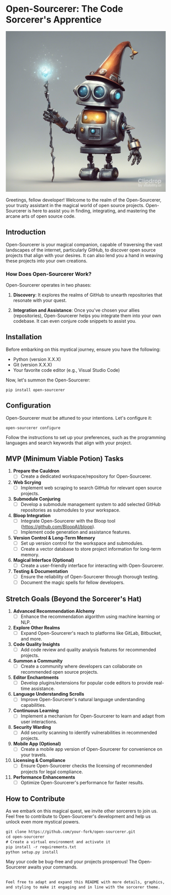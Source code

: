 # Open-Sourcerer: The Code Sorcerer's Apprentice
![Sourcerer](Open-Sourcerer.jpg)

Greetings, fellow developer! Welcome to the realm of the Open-Sourcerer, your trusty assistant in the magical world of open source projects. Open-Sourcerer is here to assist you in finding, integrating, and mastering the arcane arts of open source code.

## Introduction

Open-Sourcerer is your magical companion, capable of traversing the vast landscapes of the internet, particularly GitHub, to discover open source projects that align with your desires. It can also lend you a hand in weaving these projects into your own creations.

### How Does Open-Sourcerer Work?

Open-Sourcerer operates in two phases: 

1. **Discovery**: It explores the realms of GitHub to unearth repositories that resonate with your quest. 

2. **Integration and Assistance**: Once you've chosen your allies (repositories), Open-Sourcerer helps you integrate them into your own codebase. It can even conjure code snippets to assist you.

## Installation

Before embarking on this mystical journey, ensure you have the following:

- Python (version X.X.X)
- Git (version X.X.X)
- Your favorite code editor (e.g., Visual Studio Code)

Now, let's summon the Open-Sourcerer:

```shell
pip install open-sourcerer
```

## Configuration

Open-Sourcerer must be attuned to your intentions. Let's configure it:

```shell
open-sourcerer configure
```

Follow the instructions to set up your preferences, such as the programming languages and search keywords that align with your project.

## MVP (Minimum Viable Potion) Tasks

1. **Prepare the Cauldron**
   - [ ] Create a dedicated workspace/repository for Open-Sourcerer.

2. **Web Scrying**
   - [ ] Implement web scraping to search GitHub for relevant open source projects.

3. **Submodule Conjuring**
   - [ ] Develop a submodule management system to add selected GitHub repositories as submodules to your workspace.

4. **Bloop Integration**
   - [ ] Integrate Open-Sourcerer with the Bloop tool (https://github.com/BloopAI/bloop).
   - [ ] Implement code generation and assistance features.

5. **Version Control & Long-Term Memory**
   - [ ] Set up version control for the workspace and submodules.
   - [ ] Create a vector database to store project information for long-term memory.

6. **Magical Interface (Optional)**
   - [ ] Create a user-friendly interface for interacting with Open-Sourcerer.

7. **Testing & Documentation**
   - [ ] Ensure the reliability of Open-Sourcerer through thorough testing.
   - [ ] Document the magic spells for fellow developers.

## Stretch Goals (Beyond the Sorcerer's Hat)

1. **Advanced Recommendation Alchemy**
   - [ ] Enhance the recommendation algorithm using machine learning or NLP.

2. **Explore Other Realms**
   - [ ] Expand Open-Sourcerer's reach to platforms like GitLab, Bitbucket, and more.

3. **Code Quality Insights**
   - [ ] Add code review and quality analysis features for recommended projects.

4. **Summon a Community**
   - [ ] Create a community where developers can collaborate on recommended open source projects.

5. **Editor Enchantments**
   - [ ] Develop plugins/extensions for popular code editors to provide real-time assistance.

6. **Language Understanding Scrolls**
   - [ ] Improve Open-Sourcerer's natural language understanding capabilities.

7. **Continuous Learning**
   - [ ] Implement a mechanism for Open-Sourcerer to learn and adapt from user interactions.

8. **Security Warding**
   - [ ] Add security scanning to identify vulnerabilities in recommended projects.

9. **Mobile App (Optional)**
   - [ ] Create a mobile app version of Open-Sourcerer for convenience on your travels.

10. **Licensing & Compliance**
    - [ ] Ensure Open-Sourcerer checks the licensing of recommended projects for legal compliance.

11. **Performance Enhancements**
    - [ ] Optimize Open-Sourcerer's performance for faster results.

## How to Contribute

As we embark on this magical quest, we invite other sorcerers to join us. Feel free to contribute to Open-Sourcerer's development and help us unlock even more mystical powers.

```shell
git clone https://github.com/your-fork/open-sourcerer.git
cd open-sourcerer
# Create a virtual environment and activate it
pip install -r requirements.txt
python setup.py install
```

May your code be bug-free and your projects prosperous! The Open-Sourcerer awaits your commands.
```

Feel free to adapt and expand this README with more details, graphics, and styling to make it engaging and in line with the sorcerer theme.
